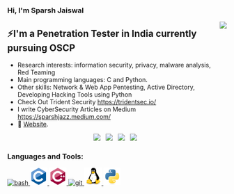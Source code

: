 ### Hi, I'm Sparsh Jaiswal

<img align="right" src="https://octodex.github.com/images/grim-repo.jpg" height="250">

## ⚡I'm a Penetration Tester in India currently pursuing OSCP

* Research interests: information security, privacy, malware analysis, Red Teaming
* Main programming languages: C and Python.
* Other skills: Network & Web App Pentesting, Active Directory, Developing Hacking Tools using Python
* Check Out Trident Security https://tridentsec.io/
* I write CyberSecurity Articles on Medium https://sparshjazz.medium.com/
* 🔗 [Website](https://sparshjazz.medium.com/z-e-u-s-c-y-b-e-r-s-e-c-5e6815cebd89).

<p align="center">
    <a href="mailto:cristianmsbr@gmail.com"><img height="35" src="imgs/gmail_logo.svg"></a>&nbsp;&nbsp;
    <a href="https://linkedin.com/in/crhenr"><img height="35" src="imgs/linkedin_logo.svg"></a>&nbsp;&nbsp;
    <a href="https://medium.com/@crhenr"><img height="35" src="imgs/medium_logo.svg"></a>&nbsp;&nbsp;
    <a href="https://twitter.com/crhenr"><img height="35" src="imgs/twitter_logo.svg"></a>&nbsp;&nbsp;
</p>

<h3 align="left">Languages and Tools:</h3>
<p align="left"> <a href="https://www.gnu.org/software/bash/" target="_blank"> <img src="https://www.vectorlogo.zone/logos/gnu_bash/gnu_bash-icon.svg" alt="bash" width="40" height="40"/> </a> <a href="https://www.cprogramming.com/" target="_blank"> <img src="https://raw.githubusercontent.com/devicons/devicon/master/icons/c/c-original.svg" alt="c" width="40" height="40"/> </a> <a href="https://www.w3schools.com/cpp/" target="_blank"> <img src="https://raw.githubusercontent.com/devicons/devicon/master/icons/cplusplus/cplusplus-original.svg" alt="cplusplus" width="40" height="40"/> </a> <a href="https://git-scm.com/" target="_blank"> <img src="https://www.vectorlogo.zone/logos/git-scm/git-scm-icon.svg" alt="git" width="40" height="40"/> </a> <a href="https://www.linux.org/" target="_blank"> <img src="https://raw.githubusercontent.com/devicons/devicon/master/icons/linux/linux-original.svg" alt="linux" width="40" height="40"/> </a> <a href="https://www.python.org" target="_blank"> <img src="https://raw.githubusercontent.com/devicons/devicon/master/icons/python/python-original.svg" alt="python" width="40" height="40"/> </a> </p>
